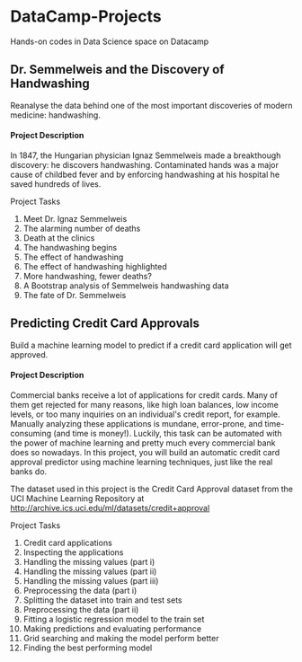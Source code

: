 # DataCamp-Projects
Hands-on codes in Data Science space on Datacamp

## Dr. Semmelweis and the Discovery of Handwashing
Reanalyse the data behind one of the most important discoveries of modern medicine: handwashing.
#### Project Description
In 1847, the Hungarian physician Ignaz Semmelweis made a breakthough discovery: he discovers handwashing. 
Contaminated hands was a major cause of childbed fever and by enforcing handwashing at his hospital he saved hundreds of lives.

Project Tasks
1. Meet Dr. Ignaz Semmelweis
2. The alarming number of deaths
3. Death at the clinics
4. The handwashing begins
5. The effect of handwashing
6. The effect of handwashing highlighted
7. More handwashing, fewer deaths?
8. A Bootstrap analysis of Semmelweis handwashing data
9. The fate of Dr. Semmelweis

## Predicting Credit Card Approvals
Build a machine learning model to predict if a credit card application will get approved.
#### Project Description
Commercial banks receive a lot of applications for credit cards. Many of them get rejected for many reasons, like high loan balances, low income levels, or too many inquiries on an individual's credit report, for example. 
Manually analyzing these applications is mundane, error-prone, and time-consuming (and time is money!). Luckily, this task can be automated with the power of machine learning and pretty much every commercial bank does so nowadays. In this project, you will build an automatic credit card approval predictor using machine learning techniques, just like the real banks do.

The dataset used in this project is the Credit Card Approval dataset from the UCI Machine Learning Repository at http://archive.ics.uci.edu/ml/datasets/credit+approval

Project Tasks
1. Credit card applications
2. Inspecting the applications
3. Handling the missing values (part i)
4. Handling the missing values (part ii)
5. Handling the missing values (part iii)
6. Preprocessing the data (part i)
7. Splitting the dataset into train and test sets
8. Preprocessing the data (part ii)
9. Fitting a logistic regression model to the train set
10. Making predictions and evaluating performance
11. Grid searching and making the model perform better
12. Finding the best performing model